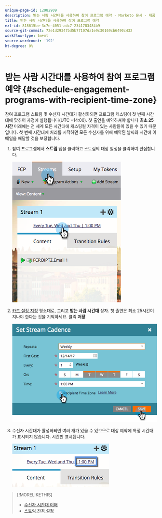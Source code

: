 ```yaml
---
unique-page-id: 12982909
description: 받는 사람 시간대를 사용하여 참여 프로그램 예약 - Marketo 문서 - 제품 설명서
title: 받는 사람 시간대를 사용하여 참여 프로그램 예약
exl-id: 818615be-3c7e-4051-adc7-2341783484b9
source-git-commit: 72e1d29347bd5b77107da1e9c30169cb6490c432
workflow-type: tm+mt
source-wordcount: '192'
ht-degree: 0%

---
```


# 받는 사람 시간대를 사용하여 참여 프로그램 예약 {#schedule-engagement-programs-with-recipient-time-zone}

참여 프로그램 스트림 및 수신자 시간대가 활성화되면 프로그램 캐스팅이 첫 번째 시간대에 맞추어 자정에 실행됩니다(UTC +14:00). 첫 출연을 예약하셔야 합니다 **최소 25시간** 미래에는 전 세계 모든 시간대에 캐스팅될 자격이 있는 사람들이 있을 수 있기 때문입니다. 첫 번째 시간대에 처리를 시작하면 모든 수신자를 위해 예약된 날짜와 시간에 이메일을 배달할 것을 보장합니다.

1. 참여 프로그램에서 **스트림** 탭을 클릭하고 스트림의 대상 일정을 클릭하여 편집합니다.

   ![](assets/image2017-12-5-13-3a36-3a21.png)

1. [카드 설정 지정](/help/marketo/product-docs/email-marketing/drip-nurturing/engagement-program-streams/set-stream-cadence.md) 평소대로, 그리고 **받는 사람 시간대** 상자. 첫 출연은 최소 25시간이 지나야 한다는 것을 기억하세요. 클릭 **저장**.

   ![](assets/image2017-12-5-13-3a50-3a32.png)

1. 수신자 시간대가 활성화되면 여러 개가 있을 수 있으므로 대상 예약에 특정 시간대가 표시되지 않습니다. 시간만 표시됩니다.

   ![](assets/image2017-12-5-13-3a56-3a21.png)

>[!MORELIKETHIS]
>
>* [수신자 시간대 이해](/help/marketo/product-docs/email-marketing/email-programs/email-program-actions/scheduling-with-recipient-time-zone/understanding-recipient-time-zone.md)
>* [스트림 간격 설정](/help/marketo/product-docs/email-marketing/drip-nurturing/engagement-program-streams/set-stream-cadence.md)

